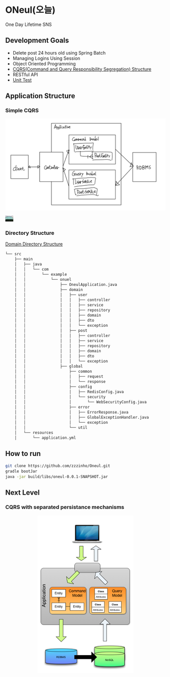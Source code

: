 # ONeul(오늘)
One Day Lifetime SNS

## Development Goals
- Delete post 24 hours old using Spring Batch
- Managing Logins Using Session
- Object Oriented Programming 
- [CQRS(Command and Query Responsibility Segregation) Structure](https://zzzinho.tistory.com/123)
- RESTful API
- [Unit Test](https://mangkyu.tistory.com/143)
  
## Application Structure
### Simple CQRS
<p align="center"><img src="asset/cqrs_normal.jpeg" width=700></p>
<img src="asset/need_graphic_designer.jpeg" width=25>

### Directory Structure
[Domain Directory Structure](https://github.com/cheese10yun/spring-guide/blob/master/docs/directory-guide.md)
```
└── src
    ├── main
    │   ├── java
    │   │   └── com
    │   │       └── example
    │   │           └── onuel
    │   │               ├── OneulApplication.java
    │   │               ├── domain
    │   │               │   ├── user
    │   │               │   │   ├── controller
    │   │               │   │   ├── service
    │   │               │   │   ├── repository
    │   │               │   │   ├── domain
    │   │               │   │   ├── dto
    │   │               │   │   └── exception
    │   │               │   ├── post
    │   │               │   │   ├── controller
    │   │               │   │   ├── service
    │   │               │   │   ├── repository
    │   │               │   │   ├── domain
    │   │               │   │   ├── dto
    │   │               │   │   └── exception
    │   │               ├── global
    │   │                   ├── common
    │   │                   │   ├── request
    │   │                   │   └── response
    │   │                   ├── config
    │   │                   │   ├── RedisConfig.java
    │   │                   │   └── security
    │   │                   │       └── WebSecurityConfig.java 
    │   │                   ├── error
    │   │                   │   ├── ErrorResponse.java
    │   │                   │   ├── GlobalExceptionHandler.java
    │   │                   │   └── exception
    │   │                   └── util
    │   └── resources
    │       └── application.yml

```
## How to run
```bash
git clone https://github.com/zzzinho/Oneul.git
gradle bootJar
java -jar build/libs/oneul-0.0.1-SNAPSHOT.jar 
```

## Next Level
### CQRS with separated persistance mechanisms
<p align="center"><img src="asset/cqrs_premium.png" width=300></p>